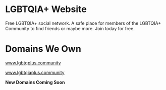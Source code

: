 # LGBTQIA+ Website
Free LGBTQIA+ social network. A safe place for members of the LGBTQIA+ Community to find friends or maybe more. Join today for free.

# Domains We Own

www.lgbtqplus.community

www.lgbtqiaplus.community

**New Domains Coming Soon**
